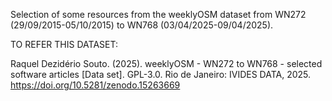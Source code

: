
Selection of some resources from the weeklyOSM dataset from WN272 (29/09/2015-05/10/2015) to WN768 (03/04/2025-09/04/2025).

TO REFER THIS DATASET:

Raquel Dezidério Souto. (2025). weeklyOSM - WN272 to WN768 - selected software articles [Data set]. GPL-3.0. Rio de Janeiro: IVIDES DATA, 2025. https://doi.org/10.5281/zenodo.15263669
